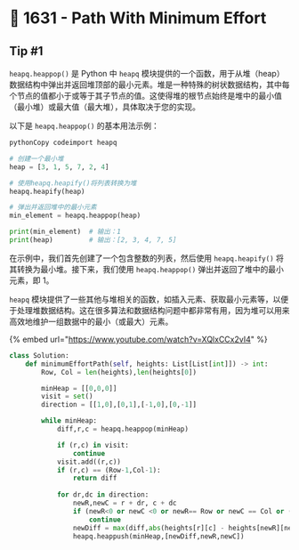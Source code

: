 # 🧐 1631 -  Path With Minimum Effort

## Tip #1

`heapq.heappop()` 是 Python 中 `heapq` 模块提供的一个函数，用于从堆（heap）数据结构中弹出并返回堆顶部的最小元素。堆是一种特殊的树状数据结构，其中每个节点的值都小于或等于其子节点的值。这使得堆的根节点始终是堆中的最小值（最小堆）或最大值（最大堆），具体取决于您的实现。

以下是 `heapq.heappop()` 的基本用法示例：

```python
pythonCopy codeimport heapq

# 创建一个最小堆
heap = [3, 1, 5, 7, 2, 4]

# 使用heapq.heapify()将列表转换为堆
heapq.heapify(heap)

# 弹出并返回堆中的最小元素
min_element = heapq.heappop(heap)

print(min_element)  # 输出：1
print(heap)         # 输出：[2, 3, 4, 7, 5]
```

在示例中，我们首先创建了一个包含整数的列表，然后使用 `heapq.heapify()` 将其转换为最小堆。接下来，我们使用 `heapq.heappop()` 弹出并返回了堆中的最小元素，即 1。

`heapq` 模块提供了一些其他与堆相关的函数，如插入元素、获取最小元素等，以便于处理堆数据结构。这在很多算法和数据结构问题中都非常有用，因为堆可以用来高效地维护一组数据中的最小（或最大）元素。

{% embed url="https://www.youtube.com/watch?v=XQlxCCx2vI4" %}

```python
class Solution:
    def minimumEffortPath(self, heights: List[List[int]]) -> int:
        Row, Col = len(heights),len(heights[0])

        minHeap = [[0,0,0]]
        visit = set()
        direction = [[1,0],[0,1],[-1,0],[0,-1]]

        while minHeap:
            diff,r,c = heapq.heappop(minHeap)

            if (r,c) in visit:
                continue
            visit.add((r,c))
            if (r,c) == (Row-1,Col-1):
                return diff
            
            for dr,dc in direction:
                newR,newC = r + dr, c + dc
                if (newR<0 or newC <0 or newR== Row or newC == Col or (newR,newC)in visit):
                    continue
                newDiff = max(diff,abs(heights[r][c] - heights[newR][newC] ))          
                heapq.heappush(minHeap,[newDiff,newR,newC])
```
